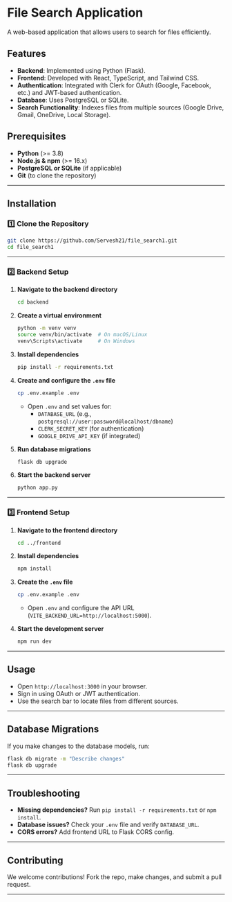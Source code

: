 # File Search Application

A web-based application that allows users to search for files efficiently.

## Features

- **Backend**: Implemented using Python (Flask).
- **Frontend**: Developed with React, TypeScript, and Tailwind CSS.
- **Authentication**: Integrated with Clerk for OAuth (Google, Facebook, etc.) and JWT-based authentication.
- **Database**: Uses PostgreSQL or SQLite.
- **Search Functionality**: Indexes files from multiple sources (Google Drive, Gmail, OneDrive, Local Storage).

## Prerequisites

- **Python** (>= 3.8)
- **Node.js & npm** (>= 16.x)
- **PostgreSQL or SQLite** (if applicable)
- **Git** (to clone the repository)

---

## Installation

### 1️⃣ Clone the Repository

```bash
git clone https://github.com/Servesh21/file_search1.git
cd file_search1
```

---

### 2️⃣ Backend Setup

1. **Navigate to the backend directory**  

   ```bash
   cd backend
   ```

2. **Create a virtual environment**  

   ```bash
   python -m venv venv
   source venv/bin/activate  # On macOS/Linux
   venv\Scripts\activate     # On Windows
   ```

3. **Install dependencies**  

   ```bash
   pip install -r requirements.txt
   ```

4. **Create and configure the `.env` file**  

   ```bash
   cp .env.example .env
   ```

   - Open `.env` and set values for:  
     - `DATABASE_URL` (e.g., `postgresql://user:password@localhost/dbname`)
     - `CLERK_SECRET_KEY` (for authentication)
     - `GOOGLE_DRIVE_API_KEY` (if integrated)

5. **Run database migrations**  

   ```bash
   flask db upgrade
   ```

6. **Start the backend server**  

   ```bash
   python app.py
   ```

---

### 3️⃣ Frontend Setup

1. **Navigate to the frontend directory**  

   ```bash
   cd ../frontend
   ```

2. **Install dependencies**  

   ```bash
   npm install
   ```

3. **Create the `.env` file**  

   ```bash
   cp .env.example .env
   ```

   - Open `.env` and configure the API URL (`VITE_BACKEND_URL=http://localhost:5000`).  

4. **Start the development server**  

   ```bash
   npm run dev
   ```

---

## Usage

- Open `http://localhost:3000` in your browser.
- Sign in using OAuth or JWT authentication.
- Use the search bar to locate files from different sources.

---

## Database Migrations

If you make changes to the database models, run:

```bash
flask db migrate -m "Describe changes"
flask db upgrade
```

---

## Troubleshooting

- **Missing dependencies?** Run `pip install -r requirements.txt` or `npm install`.
- **Database issues?** Check your `.env` file and verify `DATABASE_URL`.
- **CORS errors?** Add frontend URL to Flask CORS config.

---

## Contributing

We welcome contributions! Fork the repo, make changes, and submit a pull request.

---



